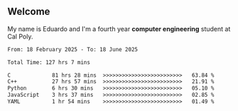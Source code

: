 ## Welcome

 My name is Eduardo and I'm a fourth year **computer engineering** student at Cal Poly.

<!--START_SECTION:waka-->

```txt
From: 18 February 2025 - To: 18 June 2025

Total Time: 127 hrs 7 mins

C             81 hrs 28 mins  >>>>>>>>>>>>>>>>>>>>>>>>>   63.84 %
C++           27 hrs 57 mins  >>>>>>>>>>>>>>>>>>>>>>>>>   21.91 %
Python        6 hrs 30 mins   >>>>>>>>>>>>>>>>>>>>>>>>>   05.10 %
JavaScript    3 hrs 37 mins   >>>>>>>>>>>>>>>>>>>>>>>>>   02.85 %
YAML          1 hr 54 mins    >>>>>>>>>>>>>>>>>>>>>>>>>   01.49 %
```

<!--END_SECTION:waka-->

<!--
**lalog12/lalog12** is a ✨ _special_ ✨ repository because its `README.md` (this file) appears on your GitHub profile.

Here are some ideas to get you started:

- 🔭 I’m currently working on ...
- 🌱 I’m currently learning ...
- 👯 I’m looking to collaborate on ...
- 🤔 I’m looking for help with ...
- 💬 Ask me about ...
- 📫 How to reach me: ...
- 😄 Pronouns: ...
- ⚡ Fun fact: ...
-->

